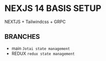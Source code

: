 # NEXJS 14 BASIS SETUP
NEXTJS + Tailwindcss + GRPC


## BRANCHES
- main
`Jotai state management`
- REDUX
`redux state management`
